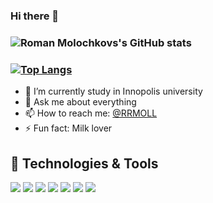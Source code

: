 ### Hi there 👋

### ![Roman Molochkovs's GitHub stats](https://github-readme-stats.vercel.app/api?username=r-mol&show_icons=true)
### [![Top Langs](https://github-readme-stats.vercel.app/api/top-langs/?username=r-mol&layout=compact)](https://github.com/r-mol/github-readme-stats) 
- 🔭 I’m currently study in Innopolis university
- 💬 Ask me about everything
- 📫 How to reach me: [@RRMOLL](https://t.me/RRMOLL)
- ⚡ Fun fact: Milk lover

## 🔧 Technologies & Tools
![](https://img.shields.io/badge/OS-MacOS-informational?style=flat&logo=Macos&logoColor=white&color=2bbc8a)
![](https://img.shields.io/badge/Editors-JetBrains-information?style=flat&logo=JetBrains&logoColor=white&color=2bbc8a)
![](https://img.shields.io/badge/Editor-Neovim-information?style=flat&logo=Neovim&logoColor=white&color=2bbc8a)
![](https://img.shields.io/badge/Editor-GoLand-informational?style=flat&logo=intellij-idea&logoColor=white&color=2bbc8a)
![](https://img.shields.io/badge/Shell-Zsh-informational?style=flat&logo=gnu-bash&logoColor=white&color=2bbc8a)
![](https://img.shields.io/badge/Code-Golang-informational?style=flat&logo=go&logoColor=white&color=2bbc8a)
![](https://img.shields.io/badge/Code-Haskell-information?style=flat&logo=Haskell&logoColor=white&color=2bbc8a)
